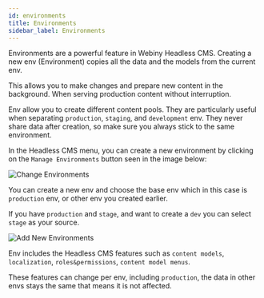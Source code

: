 ```yaml
---
id: environments
title: Environments
sidebar_label: Environments
---
```


Environments are a powerful feature in Webiny Headless CMS.
Creating a new env (Environment) copies all the data and the models from the current env.

This allows you to make changes and prepare new content in the background. When serving production content without interruption.

Env allow you to create different content pools. They are particularly useful when separating `production`, `staging`, and `development` env. They never share data after creation, so make sure you always stick to the same environment.

In the Headless CMS menu, you can create a new environment by clicking on the `Manage Environments` button seen in the image below:

![Change Environments](/img/webiny-apps/headless-cms/features/environments/change-env.png)

You can create a new env and choose the base env which in this case is `production` env, or other env you created earlier.

If you have `production` and `stage`, and want to create a `dev` you can select `stage` as your source.

![Add New Environments](/img/webiny-apps/headless-cms/features/environments/new-env.png)

Env includes the Headless CMS features such as `content models`, `localization`, `roles&permissions`, `content model menus`.

These features can change per env, including `production`, the data in other envs stays the same that means it is not affected.